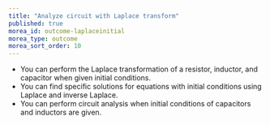 ```yaml
---
title: "Analyze circuit with Laplace transform"
published: true
morea_id: outcome-laplaceinitial
morea_type: outcome
morea_sort_order: 10
---
```


  * You can perform the Laplace transformation of a resistor, inductor, and capacitor when given initial conditions.
  * You can find specific solutions for equations with initial conditions using Laplace and inverse Laplace. 
  * You can perform circuit analysis when initial conditions of capacitors and inductors are given.
